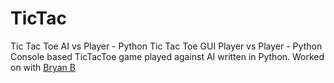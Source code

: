 # TicTac
Tic Tac Toe AI vs Player - Python
Tic Tac Toe GUI Player vs Player - Python
Console based TicTacToe game played against AI written in Python. Worked on with [Bryan B](https://github.com/BryanBorge)
